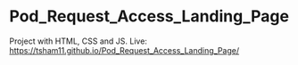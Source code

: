 # Pod_Request_Access_Landing_Page
Project with HTML, CSS and JS. Live: https://tsham11.github.io/Pod_Request_Access_Landing_Page/
